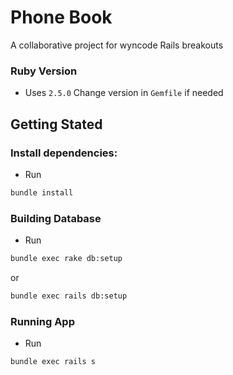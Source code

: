 # Phone Book #
A collaborative project for wyncode Rails breakouts

### Ruby Version ###
- Uses `2.5.0` Change version in `Gemfile` if needed

## Getting Stated ##
### Install dependencies: ###
- Run
```bash
bundle install
```
### Building Database ###
- Run
```bash
bundle exec rake db:setup
```
or
```bash
bundle exec rails db:setup
```
### Running App ###
- Run
```bash
bundle exec rails s
```
